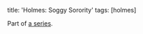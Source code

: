 title:      'Holmes: Soggy Sorority'
tags:       [holmes]

Part of [a series](http://blog.tracefunc.com/2008/04/01/holmes-on-software).
